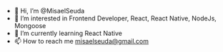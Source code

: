 - 👋 Hi, I’m @MisaelSeuda
- 👀 I’m interested in Frontend Developer, React, React Native, NodeJs, Mongoose
- 🌱 I’m currently learning React Native
- 📫 How to reach me misaelseuda@gmail.com

<!---
MisaelSeuda/MisaelSeuda is a ✨ special ✨ repository because its `README.md` (this file) appears on your GitHub profile.
You can click the Preview link to take a look at your changes.
--->
